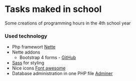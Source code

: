 Tasks maked in school
=============
Some creations of programming hours in the 4th school year

### Used technology
- Php framewort [Nette](https://github.com/nette/nette) 
-  Nette addons
    - Bootstrap 4 forms - [GitHub](https://github.com/czubehead/bootstrap-4-forms)
- [Sass](https://sass-lang.com/) for styling
- Nice icons [Font awesome](https://fontawesome.com/)
- Database administration in one PHP file [Adminer](https://www.adminer.org/en/)
